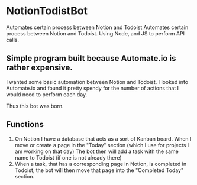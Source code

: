 # NotionTodistBot
 Automates certain process between Notion and Todoist
 Automates certain process between Notion and Todoist. Using Node, and JS to perform API calls.

## Simple program built because Automate.io is rather expensive.
I wanted some basic automation between Notion and Todoist. I looked into Automate.io and found it pretty spendy for the number of actions that I would need to perform each day.

Thus this bot was born. 

## Functions 
1. On Notion I have a database that acts as a sort of Kanban board. When I move or create a page in the "Today" section (which I use for projects I am working on that day) The bot then will add a task with the same name to Todoist (if one is not already there)
2. When a task, that has a corresponding page in Notion, is completed in Todoist, the bot will then move that page into the "Completed Today" section.
